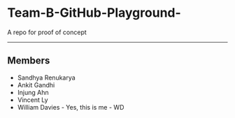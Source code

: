 # Team-B-GitHub-Playground-

A repo for proof of concept

---

## Members

- Sandhya Renukarya
- Ankit Gandhi
- Injung Ahn
- Vincent Ly
- William Davies - Yes, this is me - WD
